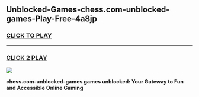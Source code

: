
## Unblocked-Games-chess.com-unblocked-games-Play-Free-4a8jp
<h3>
<a href="https://premium76.site?title=chess.com-unblocked-games&ref=09A">CLICK TO PLAY</a></h3>
<hr>

<h3>
<a href="https://premium76.site?title=chess.com-unblocked-games&ref=09A">CLICK 2 PLAY</a>
  
</h3>

<a href="https://premium76.site?title=chess.com-unblocked-games&ref=09A"><img src="https://clearcache.store/games.png"></a>


**chess.com-unblocked-games games unblocked: Your Gateway to Fun and Accessible Online Gaming**
